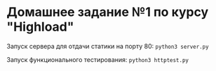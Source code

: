 # Домашнее задание №1 по курсу "Highload"

Запуск сервера для отдачи статики на порту 80: `python3 server.py`

Запуск функционального тестирования: `python3 httptest.py`
